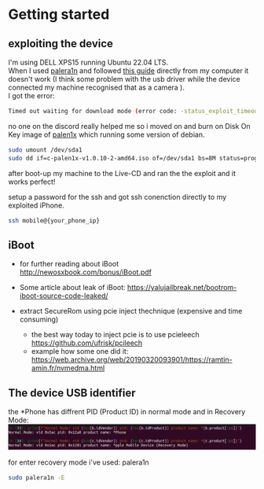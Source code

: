 
# Getting started

## exploiting the device
I'm using DELL XPS15 running Ubuntu 22.04 LTS.  
When I used [palera1n](https://github.com/palera1n/palera1n) and followed [this guide](https://ios.cfw.guide/installing-palera1n/?tab=linux#running-palera1n-1) directly from my computer it doesn't work (I think some problem with the usb driver while the device connected my machine recognised that as a camera ).   
I got the error:
```bash
Timed out waiting for download mode (error code: -status_exploit_timeout_error)
```
no one on the discord really helped me so i moved on and burn on Disk On Key image of [palen1x](https://github.com/palera1n/palen1x/releases/download/1.1.10-1/c-palen1x-v1.0.10-2-amd64.iso) which running some version of debian.  
```bash
sudo umount /dev/sda1
sudo dd if=c-palen1x-v1.0.10-2-amd64.iso of=/dev/sda1 bs=8M status=progress
```
after boot-up my machine to the Live-CD and ran the the exploit and it works perfect!  

setup a password for the ssh and got ssh conenction directly to my exploited iPhone.
```bash
ssh mobile@{your_phone_ip}
```

## iBoot 
* for further reading about iBoot  
	http://newosxbook.com/bonus/iBoot.pdf
* Some article about leak of iBoot:
	https://yalujailbreak.net/bootrom-iboot-source-code-leaked/

* extract SecureRom using pcie inject thechnique (expensive and time consuming)
	* the best way today to inject pcie is to use pcieleech
		https://github.com/ufrisk/pcileech
	* example how some one did it:
		https://web.archive.org/web/20190320093901/https://ramtin-amin.fr/nvmedma.html

	
## The device USB identifier


the *Phone has diffrent PID (Product ID) in normal mode and in Recovery Mode:
![](Photos/Pasted%20image%2020240223164323.png)

for enter recovery mode i've used: palera1n
```bash 
sudo palera1n -E
```


